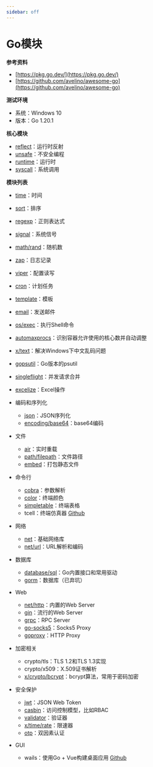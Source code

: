 ```yaml
---
sidebar: off
---
```


# Go模块

**参考资料**

* [https://pkg.go.dev/](https://pkg.go.dev/)
* [https://github.com/avelino/awesome-go](https://github.com/avelino/awesome-go)

**测试环境**

* 系统：Windows 10
* 版本：Go 1.20.1

**核心模块**

* [reflect](https://jinhui.dev/go/modules/reflect.html)：运行时反射
* [unsafe](https://jinhui.dev/go/modules/unsafe.html)：不安全编程
* [runtime](https://jinhui.dev/go/modules/runtime.html)：运行时
* [syscall](https://jinhui.dev/go/modules/syscall.html)：系统调用

**模块列表**

* [time](https://jinhui.dev/go/modules/time.html)：时间
* [sort](https://jinhui.dev/go/modules/sort.html)：排序
* [regexp](https://jinhui.dev/go/modules/regexp.html)：正则表达式
* [signal](https://jinhui.dev/go/modules/signal.html)：系统信号
* [math/rand](https://jinhui.dev/go/modules/math-rand.html)：随机数
* [zap](https://jinhui.dev/go/modules/zap.html)：日志记录
* [viper](https://jinhui.dev/go/modules/viper.html)：配置读写
* [cron](https://jinhui.dev/go/modules/cron.html)：计划任务
* [template](https://jinhui.dev/go/modules/template.html)：模板
* [email](https://jinhui.dev/go/modules/email.html)：发送邮件
* [os/exec](https://jinhui.dev/go/modules/os-exec.html)：执行Shell命令
* [automaxprocs](https://jinhui.dev/go/modules/automaxprocs.html)：识别容器允许使用的核心数并自动调整
* [x/text](https://jinhui.dev/go/modules/x-text.html)：解决Windows下中文乱码问题
* [gopsutil](https://jinhui.dev/go/modules/gopsutil.html)：Go版本的psutil
* [singleflight](https://jinhui.dev/go/modules/singleflight.html)：并发请求合并
* [excelize](https://jinhui.dev/go/modules/excelize.html)：Excel操作
* 编码和序列化
  * [json](https://jinhui.dev/go/modules/json.html)：JSON序列化
  * [encoding/base64](https://jinhui.dev/go/modules/encoding-base64.html)：base64编码
* 文件

  * [air](https://jinhui.dev/go/modules/air.html)：实时重载
  * [path/filepath](https://jinhui.dev/go/modules/path-filepath.html)：文件路径
  * [embed](https://jinhui.dev/go/modules/embed.html)：打包静态文件
* 命令行
  * [cobra](https://jinhui.dev/go/modules/cobra.html)：参数解析
  * [color](https://jinhui.dev/go/modules/color.html)：终端颜色
  * [simpletable](https://jinhui.dev/go/modules/simpletable.html)：终端表格
  * tcell：终端仿真器 [Github](https://github.com/gdamore/tcell)
* 网络
  * [net](https://jinhui.dev/go/modules/net.html)：基础网络库
  * [net/url](https://jinhui.dev/go/modules/net-url.html)：URL解析和编码
* 数据库
  * [database/sql](https://jinhui.dev/go/modules/database-sql.html)：Go内置接口和常用驱动
  * [gorm](https://jinhui.dev/go/modules/gorm.html)：数据库（已弃坑）
* Web
  * [net/http](https://jinhui.dev/go/modules/net-http.html)：内置的Web Server
  * [gin](https://jinhui.dev/go/modules/gin.html)：流行的Web Server
  * [grpc](https://jinhui.dev/go/modules/grpc.html)：RPC Server
  * [go-socks5](https://jinhui.dev/go/modules/go-socks5.html)：Socks5 Proxy
  * [goproxy](https://jinhui.dev/go/modules/goproxy.html)：HTTP Proxy
* 加密相关
  * crypto/tls：TLS 1.2和TLS 1.3实现
  * crypto/x509：X.509证书解析
  * [x/crypto/bcrypt](https://jinhui.dev/go/modules/bcrypt.html)：bcrypt算法，常用于密码加密
* 安全保护

  * [jwt](https://jinhui.dev/go/modules/jwt.html)：JSON Web Token
  * [casbin](https://jinhui.dev/go/modules/casbin.html)：访问控制模型，比如RBAC
  * [validator](https://jinhui.dev/go/modules/validator.html)：验证器
  * [x/time/rate](https://jinhui.dev/go/modules/x-time-rate.html)：限速器
  * [otp](https://jinhui.dev/go/modules/otp.html)：双因素认证
* GUI
  * wails：使用Go + Vue构建桌面应用 [Github](https://github.com/wailsapp/wails)
